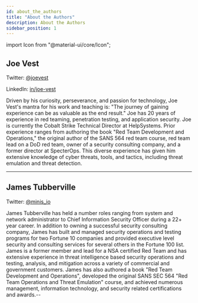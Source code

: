 ```yaml
---
id: about_the_authors
title: "About the Authors"
description: About the Authors
sidebar_position: 1
---
```


import Icon from "@material-ui/core/Icon";

## Joe Vest

Twitter: <a href="https://twitter.com/joevest">@joevest</a>

LinkedIn: <a href="https://www.linkedin.com/in/joe-vest">in/joe-vest</a>

Driven by his curiosity, perseverance, and passion for technology, Joe Vest's mantra for his work and teaching is: "The journey of gaining experience can be as valuable as the end result." Joe has 20 years of experience in red teaming, penetration testing, and application security. Joe is currently the Cobalt Strike Technical Director at HelpSystems. Prior experience ranges from authoring the book "Red Team Development and Operations," the original author of the SANS 564 red team course, red team lead on a DoD red team, owner of a security consulting company, and a former director at SpecterOps.  This diverse experience has given him extensive knowledge of cyber threats, tools, and tactics, including threat emulation and threat detection. 

---

## James Tubberville

Twitter: <a href="https://twitter.com/minis_io">@minis_io</a>

James Tubberville has held a number roles ranging from system and network administrator to Chief Information Security Officer during a 22+ year career. In addition to owning a successful security consulting company, James has built and managed security operations and testing programs for two Fortune 10 companies and provided executive level security and consulting services for several others in the Fortune 100 list. James is a former member and lead for a NSA certified Red Team and has extensive experience in threat intelligence based security operations and testing, analysis, and mitigation across a variety of commercial and government customers. James has also authored a book "Red Team Development and Operations", developed the original SANS SEC 564 "Red Team Operations and Threat Emulation" course, and achieved numerous management, information technology, and security related certifications and awards.--